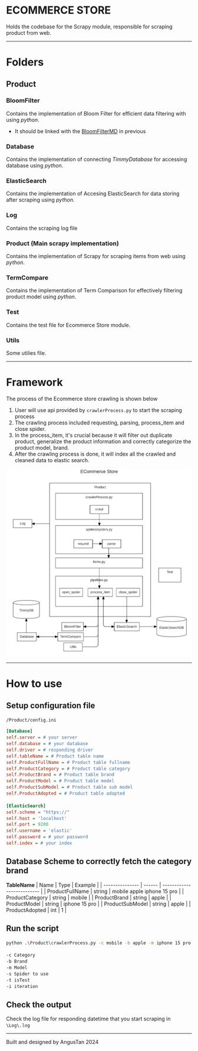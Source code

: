 # ECOMMERCE STORE

Holds the codebase for the Scrapy module, responsible for scraping product from web.

---

# Folders

## Product
### BloomFilter
Contains the implementation of Bloom Filter for efficient data filtering with using *python*.
- It should be linked with the [BloomFilterMD](../BloomFilter/Bloomfilter.md) in previous

### Database
Contains the implementation of connecting *TimmyDatabase* for accessing database using *python*.

### ElasticSearch
Contains the implementation of Accesing ElasticSearch for data storing after scraping using *python*.

### Log
Contains the scraping log file

### Product (Main scrapy implementation)
Contains the implementation of Scrapy for scraping items from web using *python*.

### TermCompare
Contains the implementation of Term Comparison for effectively filtering product model using *python*.

### Test
Contains the test file for Ecommerce Store module.

### Utils
Some utilies file.

---

# Framework

The process of the Ecommerce store crawling is shown below
1. User will use api provided by `crawlerProcess.py` to start the scraping process
2. The crawling process included requesting, parsing, process_item and close spider.
3. In the process_item, it's crucial because it will filter out duplicate product, generalize the product information and correctly categorize the product model, brand.
4. After the crawling process is done, it will index all the crawled and cleaned data to elastic search.

![alt text](assets/EcommerceStore架构.png)

---

# How to use
## Setup configuration file
`/Product/config.ini`
```ini
[Database]
self.server = # your server
self.database = # your database
self.driver = # responding driver
self.tableName = # Product table name
self.ProductFullName = # Product table fullname
self.ProductCategory = # Product table category
self.ProductBrand = # Product table brand
self.ProductModel = # Product table model
self.ProductSubModel = # Product table sub model
self.ProductAdopted = # Product table adopted

[ElasticSearch]
self.scheme = "https://"
self.host = 'localhost'
self.port = 9200
self.username = 'elastic'
self.password = # your password
self.index = # your index
```

## Database Scheme to correctly fetch the category brand

**TableName** 
| Name            | Type   | Example                    |
| --------------- | ------ | -------------------------- |
| ProductFullName | string | mobile apple iphone 15 pro |
| ProductCategory | string | mobile                     |
| ProductBrand    | string | apple                      |
| ProductModel    | string | iphone 15 pro              |
| ProductSubModel | string | apple                      |
| ProductAdopted  | int    | 1                          |

## Run the script
```bash
python .\Product\crawlerProcess.py -c mobile -b apple -m iphone 15 pro max -s mudah aihuishou -t 1 -i 10

-c Category
-b Brand
-m Model
-s Spider to use
-t isTest
-i iteration

```

## Check the output
Check the log file for responding datetime that you start scraping in `\Log\.log`


---
Built and designed by AngusTan 2024